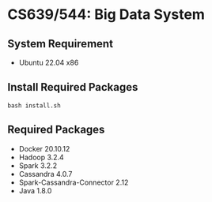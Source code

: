 # CS639/544: Big Data System

## System Requirement
- Ubuntu 22.04 x86

## Install Required Packages
```
bash install.sh
```

## Required Packages
- Docker 20.10.12
- Hadoop 3.2.4
- Spark 3.2.2
- Cassandra 4.0.7
- Spark-Cassandra-Connector 2.12
- Java 1.8.0

